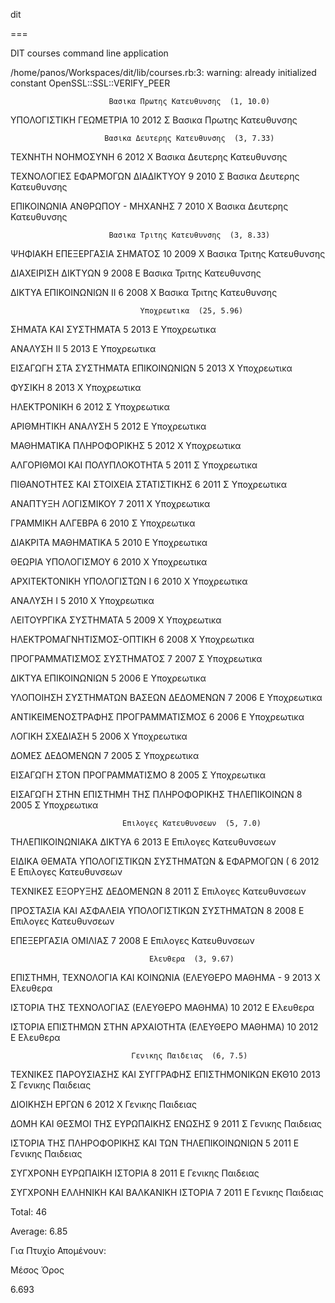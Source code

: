 dit

===



DIT courses command line application



/home/panos/Workspaces/dit/lib/courses.rb:3: warning: already initialized constant OpenSSL::SSL::VERIFY_PEER

                          Βασικα Πρωτης Κατευθυνσης  (1, 10.0)                           

ΥΠΟΛΟΓΙΣΤΙΚΗ ΓΕΩΜΕΤΡΙΑ                              10 2012 Σ Βασικα Πρωτης Κατευθυνσης

                         Βασικα Δευτερης Κατευθυνσης  (3, 7.33)                          

ΤΕΧΝΗΤΗ ΝΟΗΜΟΣΥΝΗ                                    6 2012 X Βασικα Δευτερης Κατευθυνσης

ΤΕΧΝΟΛΟΓΙΕΣ ΕΦΑΡΜΟΓΩΝ ΔΙΑΔΙΚΤΥΟΥ                     9 2010 Σ Βασικα Δευτερης Κατευθυνσης

ΕΠΙΚΟΙΝΩΝΙΑ ΑΝΘΡΩΠΟΥ - ΜΗΧΑΝΗΣ                       7 2010 X Βασικα Δευτερης Κατευθυνσης

                          Βασικα Τριτης Κατευθυνσης  (3, 8.33)                           

ΨΗΦΙΑΚΗ ΕΠΕΞΕΡΓΑΣΙΑ ΣΗΜΑΤΟΣ                         10 2009 X Βασικα Τριτης Κατευθυνσης

ΔΙΑΧΕΙΡΙΣΗ ΔΙΚΤΥΩΝ                                   9 2008 E Βασικα Τριτης Κατευθυνσης

ΔΙΚΤΥΑ ΕΠΙΚΟΙΝΩΝΙΩΝ ΙΙ                               6 2008 X Βασικα Τριτης Κατευθυνσης

                                 Υποχρεωτικα  (25, 5.96)                                 

ΣΗΜΑΤΑ ΚΑΙ ΣΥΣΤΗΜΑΤΑ                                 5 2013 E Υποχρεωτικα

ΑΝΑΛΥΣΗ ΙΙ                                           5 2013 E Υποχρεωτικα

ΕΙΣΑΓΩΓΗ ΣΤΑ ΣΥΣΤΗΜΑΤΑ ΕΠΙΚΟΙΝΩΝΙΩΝ                  5 2013 X Υποχρεωτικα

ΦΥΣΙΚΗ                                               8 2013 X Υποχρεωτικα

ΗΛΕΚΤΡΟΝΙΚΗ                                          6 2012 Σ Υποχρεωτικα

ΑΡΙΘΜΗΤΙΚΗ ΑΝΑΛΥΣΗ                                   5 2012 E Υποχρεωτικα

ΜΑΘΗΜΑΤΙΚΑ ΠΛΗΡΟΦΟΡΙΚΗΣ                              5 2012 X Υποχρεωτικα

ΑΛΓΟΡΙΘΜΟΙ ΚΑΙ ΠΟΛΥΠΛΟΚΟΤΗΤΑ                         5 2011 Σ Υποχρεωτικα

ΠΙΘΑΝΟΤΗΤΕΣ ΚΑΙ ΣΤΟΙΧΕΙΑ ΣΤΑΤΙΣΤΙΚΗΣ                 6 2011 Σ Υποχρεωτικα

ΑΝΑΠΤΥΞΗ ΛΟΓΙΣΜΙΚΟΥ                                  7 2011 X Υποχρεωτικα

ΓΡΑΜΜΙΚΗ ΑΛΓΕΒΡΑ                                     6 2010 Σ Υποχρεωτικα

ΔΙΑΚΡΙΤΑ ΜΑΘΗΜΑΤΙΚΑ                                  5 2010 E Υποχρεωτικα

ΘΕΩΡΙΑ ΥΠΟΛΟΓΙΣΜΟΥ                                   6 2010 X Υποχρεωτικα

ΑΡΧΙΤΕΚΤΟΝΙΚΗ ΥΠΟΛΟΓΙΣΤΩΝ Ι                          6 2010 X Υποχρεωτικα

ΑΝΑΛΥΣΗ Ι                                            5 2010 X Υποχρεωτικα

ΛΕΙΤΟΥΡΓΙΚΑ ΣΥΣΤΗΜΑΤΑ                                5 2009 X Υποχρεωτικα

ΗΛΕΚΤΡΟΜΑΓΝΗΤΙΣΜΟΣ-ΟΠΤΙΚΗ                            6 2008 X Υποχρεωτικα

ΠΡΟΓΡΑΜΜΑΤΙΣΜΟΣ ΣΥΣΤΗΜΑΤΟΣ                           7 2007 Σ Υποχρεωτικα

ΔΙΚΤΥΑ ΕΠΙΚΟΙΝΩΝΙΩΝ                                  5 2006 E Υποχρεωτικα

ΥΛΟΠΟΙΗΣΗ ΣΥΣΤΗΜΑΤΩΝ ΒΑΣΕΩΝ ΔΕΔΟΜΕΝΩΝ                7 2006 E Υποχρεωτικα

ΑΝΤΙΚΕΙΜΕΝΟΣΤΡΑΦΗΣ ΠΡΟΓΡΑΜΜΑΤΙΣΜΟΣ                   6 2006 E Υποχρεωτικα

ΛΟΓΙΚΗ ΣΧΕΔΙΑΣΗ                                      5 2006 X Υποχρεωτικα

ΔΟΜΕΣ ΔΕΔΟΜΕΝΩΝ                                      7 2005 Σ Υποχρεωτικα

ΕΙΣΑΓΩΓΗ ΣΤΟΝ ΠΡΟΓΡΑΜΜΑΤΙΣΜΟ                         8 2005 Σ Υποχρεωτικα

ΕΙΣΑΓΩΓΗ ΣΤΗΝ ΕΠΙΣΤΗΜΗ ΤΗΣ ΠΛΗΡΟΦΟΡΙΚΗΣ ΤΗΛΕΠΙΚΟΙΝΩΝ 8 2005 Σ Υποχρεωτικα

                             Επιλογες Κατευθυνσεων  (5, 7.0)                             

ΤΗΛΕΠΙΚΟΙΝΩΝΙΑΚΑ ΔΙΚΤΥΑ                              6 2013 E Επιλογες Κατευθυνσεων

ΕΙΔΙΚΑ ΘΕΜΑΤΑ ΥΠΟΛΟΓΙΣΤΙΚΩΝ ΣΥΣΤΗΜΑΤΩΝ & ΕΦΑΡΜΟΓΩΝ ( 6 2012 E Επιλογες Κατευθυνσεων

ΤΕΧΝΙΚΕΣ ΕΞΟΡΥΞΗΣ ΔΕΔΟΜΕΝΩΝ                          8 2011 Σ Επιλογες Κατευθυνσεων

ΠΡΟΣΤΑΣΙΑ ΚΑΙ ΑΣΦΑΛΕΙΑ ΥΠΟΛΟΓΙΣΤΙΚΩΝ ΣΥΣΤΗΜΑΤΩΝ      8 2008 E Επιλογες Κατευθυνσεων

ΕΠΕΞΕΡΓΑΣΙΑ ΟΜΙΛΙΑΣ                                  7 2008 E Επιλογες Κατευθυνσεων

                                   Ελευθερα  (3, 9.67)                                   

ΕΠΙΣΤΗΜΗ, ΤΕΧΝΟΛΟΓΙΑ ΚΑΙ ΚΟΙΝΩΝΙΑ (ΕΛΕΥΘΕΡΟ ΜΑΘΗΜΑ - 9 2013 X Ελευθερα

ΙΣΤΟΡΙΑ ΤΗΣ ΤΕΧΝΟΛΟΓΙΑΣ (ΕΛΕΥΘΕΡΟ ΜΑΘΗΜΑ)           10 2012 E Ελευθερα

ΙΣΤΟΡΙΑ ΕΠΙΣΤΗΜΩΝ ΣΤΗΝ ΑΡΧΑΙΟΤΗΤΑ (ΕΛΕΥΘΕΡΟ ΜΑΘΗΜΑ) 10 2012 E Ελευθερα

                               Γενικης Παιδειας  (6, 7.5)                                

ΤΕΧΝΙΚΕΣ ΠΑΡΟΥΣΙΑΣΗΣ ΚΑΙ ΣΥΓΓΡΑΦΗΣ ΕΠΙΣΤΗΜΟΝΙΚΩΝ ΕΚΘ10 2013 Σ Γενικης Παιδειας

ΔΙΟΙΚΗΣΗ ΕΡΓΩΝ                                       6 2012 X Γενικης Παιδειας

ΔΟΜΗ ΚΑΙ ΘΕΣΜΟΙ ΤΗΣ ΕΥΡΩΠΑΙΚΗΣ ΕΝΩΣΗΣ                9 2011 Σ Γενικης Παιδειας

ΙΣΤΟΡΙΑ ΤΗΣ ΠΛΗΡΟΦΟΡΙΚΗΣ ΚΑΙ ΤΩΝ ΤΗΛΕΠΙΚΟΙΝΩΝΙΩΝ     5 2011 E Γενικης Παιδειας

ΣΥΓΧΡΟΝΗ ΕΥΡΩΠΑΙΚΗ ΙΣΤΟΡΙΑ                           8 2011 E Γενικης Παιδειας

ΣΥΓΧΡΟΝΗ ΕΛΛΗΝΙΚΗ ΚΑΙ ΒΑΛΚΑΝΙΚΗ ΙΣΤΟΡΙΑ              7 2011 E Γενικης Παιδειας



  Total:   46

Average: 6.85



Για Πτυχίο Απομένουν:



Μέσος Όρος

6.693

